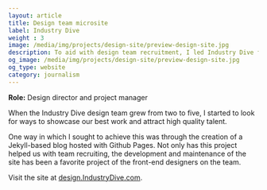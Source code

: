 ```yaml
---
layout: article
title: Design team microsite
label: Industry Dive
weight : 3
image: /media/img/projects/design-site/preview-design-site.jpg
description: To aid with design team recruitment, I led Industry Dive front-end designers in the creation of a Jekyll-based microsite hosted with Github Pages
og_image: /media/img/projects/design-site/preview-design-site.jpg
og_type: website
category: journalism
---
```


**Role:** Design director and project manager

When the Industry Dive design team grew from two to five, I started to look for ways to showcase our best work and attract high quality talent. 

One way in which I sought to achieve this was through the creation of a Jekyll-based blog hosted with Github Pages. Not only has this project helped us with team recruiting, the development and maintenance of the site has been a favorite project of the front-end designers on the team.

Visit the site at <a href="https://design.industrydive.com/">design.IndustryDive.com</a>.
